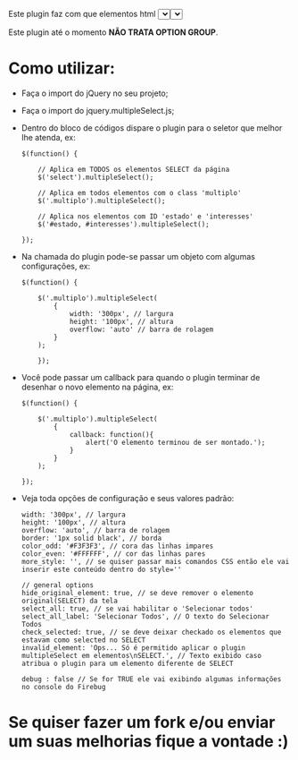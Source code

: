 Este plugin faz com que elementos html <select> sejam transformados em select multiplo. 
Ele remove o <select> da tela e monta uma div com os checkbox.

Este plugin até o momento <b>NÃO TRATA OPTION GROUP</b>.

# Como utilizar:

* Faça o import do jQuery no seu projeto;

* Faça o import do jquery.multipleSelect.js;

* Dentro do bloco de códigos dispare o plugin para o seletor que melhor lhe atenda, ex:

    ```
    $(function() {
    
        // Aplica em TODOS os elementos SELECT da página
        $('select').multipleSelect();

        // Aplica em todos elementos com o class 'multiplo'
        $('.multiplo').multipleSelect();

        // Aplica nos elementos com ID 'estado' e 'interesses'
        $('#estado, #interesses').multipleSelect();
        
    });
    ```

* Na chamada do plugin pode-se passar um objeto com algumas configurações, ex: 

    ```
    $(function() {
    
        $('.multiplo').multipleSelect(
            {
                width: '300px', // largura
                height: '100px', // altura
                overflow: 'auto' // barra de rolagem
            }
        );
        
        });
    ```

* Você pode passar um callback para quando o plugin terminar de desenhar o novo elemento na página, ex:
    
    ```
    $(function() {
    
        $('.multiplo').multipleSelect(
            {
                callback: function(){
                    alert('O elemento terminou de ser montado.');
                }
            }
        );
        
    });
    ```

* Veja toda opções de configuração e seus valores padrão:

    ```
    width: '300px', // largura
    height: '100px', // altura
    overflow: 'auto', // barra de rolagem
    border: '1px solid black', // borda
    color_odd: '#F3F3F3', // cora das linhas impares
    color_even: '#FFFFFF', // cor das linhas pares
    more_style: '', // se quiser passar mais comandos CSS então ele vai inserir este conteúdo dentro do style=''

    // general options
    hide_original_element: true, // se deve remover o elemento original(SELECT) da tela
    select_all: true, // se vai habilitar o 'Selecionar todos'
    select_all_label: 'Selecionar Todos', // O texto do Selecionar Todos
    check_selected: true, // se deve deixar checkado os elementos que estavam como selected no SELECT
    invalid_element: 'Ops... Só é permitido aplicar o plugin multipleSelect em elementos\nSELECT.', // Texto exibido caso atribua o plugin para um elemento diferente de SELECT

    debug : false // Se for TRUE ele vai exibindo algumas informações no console do Firebug
    ```
# Se quiser fazer um fork e/ou enviar um suas melhorias fique a vontade :)